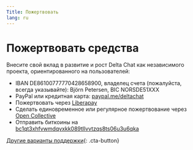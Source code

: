 ```yaml
---
Title: Пожертвовать
lang: ru
---
```


# Пожертвовать средства

Внесите свой вклад в развитие и рост Delta Chat как независимого проекта, ориентированного на пользователей:

- IBAN DE86100777770428658900, владелец счета (пожалуйста, всегда указывайте): Björn Petersen, BIC NORSDE51XXX
- PayPal или кредитная карта: [paypal.me/deltachat](https://paypal.me/deltachat/20)
- Пожертвовать через [Liberapay](https://liberapay.com/delta.chat/)
- Сделать единовременное или регулярное пожертвование через [Open Collective](https://opencollective.com/delta-chat/donate)
- Отправить биткоины на [bc1qt3xhfvwmdqvxkk089tllvvtzqs8ts06u3u6qka](bitcoin:bc1qt3xhfvwmdqvxkk089tllvvtzqs8ts06u3u6qka)

[Другие варианты поддержки](contribute){: .cta-button}
